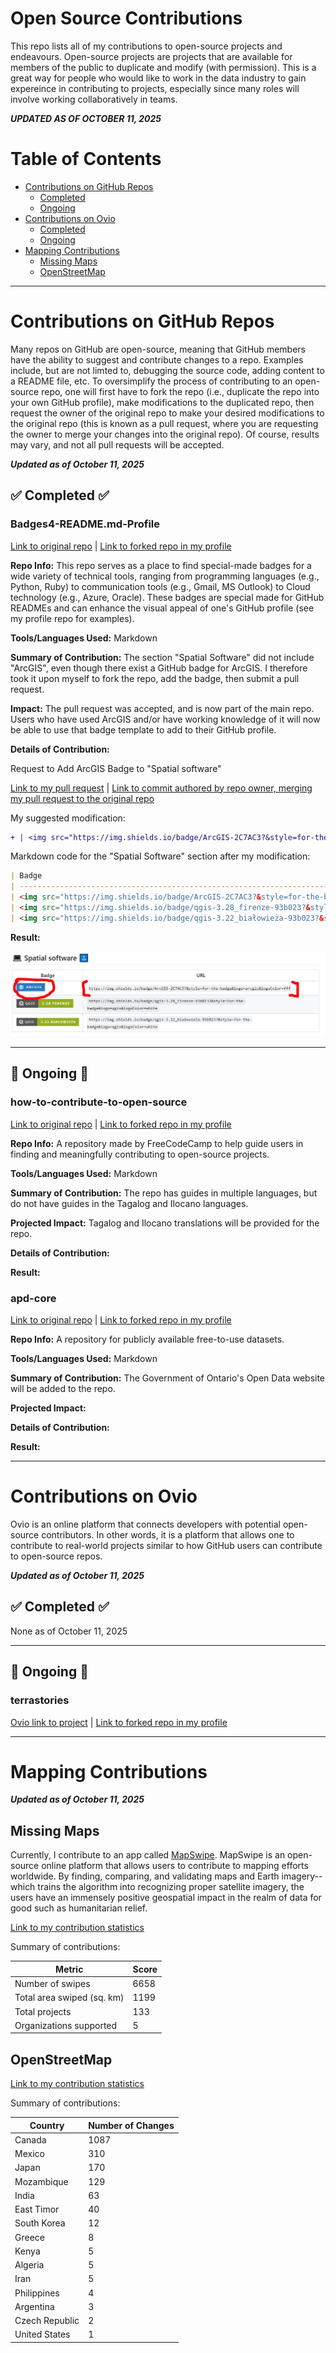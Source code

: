 # Open Source Contributions

This repo lists all of my contributions to open-source projects and endeavours. Open-source projects are projects that are available for members of the public to duplicate and modify (with permission). This is a great way for people who would like to work in the data industry to gain expereince in contributing to projects, especially since many roles will involve working collaboratively in teams.

***UPDATED AS OF OCTOBER 11, 2025***

# Table of Contents
* [Contributions on GitHub Repos](#contributions-on-github-repos)
  * [Completed](#-completed-)
  * [Ongoing](#-ongoing-)
* [Contributions on Ovio](#contributions-on-ovio)
  * [Completed](#-completed--1)
  * [Ongoing](#-ongoing--1)
* [Mapping Contributions](#mapping-contributions)
  * [Missing Maps](#missing-maps)
  * [OpenStreetMap](#openstreetmap)
---

# Contributions on GitHub Repos

Many repos on GitHub are open-source, meaning that GitHub members have the ability to suggest and contribute changes to a repo. Examples include, but are not limted to, debugging the source code, adding content to a README file, etc. To oversimplify the process of contributing to an open-source repo, one will first have to fork the repo (i.e., duplicate the repo into your own GitHub profile), make modifications to the duplicated repo, then request the owner of the original repo to make your desired modifications to the original repo (this is known as a pull request, where you are requesting the owner to merge your changes into the original repo). Of course, results may vary, and not all pull requests will be accepted.

***Updated as of October 11, 2025***

## ✅ Completed ✅

### Badges4-README.md-Profile

[Link to original repo](https://github.com/alexandresanlim/Badges4-README.md-Profile) | [Link to forked repo in my profile](https://github.com/Francis-Calingo/Badges4-README.md-Profile)

**Repo Info:** This repo serves as a place to find special-made badges for a wide variety of technical tools, ranging from programming languages (e.g., Python, Ruby) to communication tools (e.g., Gmail, MS Outlook) to Cloud technology (e.g., Azure, Oracle). These badges are special made for GitHub READMEs and can enhance the visual appeal of one's GitHub profile (see my profile repo for examples). 

**Tools/Languages Used:** Markdown

**Summary of Contribution:** The section "Spatial Software" did not include "ArcGIS", even though there exist a GitHub badge for ArcGIS. I therefore took it upon myself to fork the repo, add the badge, then submit a pull request.

**Impact:** The pull request was accepted, and is now part of the main repo. Users who have used ArcGIS and/or have working knowledge of it will now be able to use that badge template to add to their GitHub profile.

**Details of Contribution:**

Request to Add ArcGIS Badge to "Spatial software"

[Link to my pull request](https://github.com/alexandresanlim/Badges4-README.md-Profile/pull/771) | [Link to commit authored by repo owner, merging my pull request to the original repo](https://github.com/Francis-Calingo/Badges4-README.md-Profile/commit/21c48b499e8397af222ed54f96d98d505a2d92e2)

My suggested modification:

```diff
+ | <img src="https://img.shields.io/badge/ArcGIS-2C7AC3?&style=for-the-badge&logo=arcgis&logoColor=fff">               | `https://img.shields.io/badge/ArcGIS-2C7AC3?&style=for-the-badge&logo=arcgis&logoColor=fff`    |
```

Markdown code for the "Spatial Software" section after my modification:

```markdown
| Badge                                                                                                               | URL                                                                                                       |
| ------------------------------------------------------------------------------------------------------------------- | --------------------------------------------------------------------------------------------------------- |
| <img src="https://img.shields.io/badge/ArcGIS-2C7AC3?&style=for-the-badge&logo=arcgis&logoColor=fff">               | `https://img.shields.io/badge/ArcGIS-2C7AC3?&style=for-the-badge&logo=arcgis&logoColor=fff`    |
| <img src="https://img.shields.io/badge/qgis-3.28_firenze-93b023?&style=for-the-badge&logo=qgis&logoColor=white">    | `https://img.shields.io/badge/qgis-3.28_firenze-93b023?&style=for-the-badge&logo=qgis&logoColor=white`    |
| <img src="https://img.shields.io/badge/qgis-3.22_białowieża-93b023?&style=for-the-badge&logo=qgis&logoColor=white"> | `https://img.shields.io/badge/qgis-3.22_białowieża-93b023?&style=for-the-badge&logo=qgis&logoColor=white` |
```

**Result:**

<img src= "./OpenSource1.jpg" />

---

## 🚧 Ongoing 🚧

### how-to-contribute-to-open-source

[Link to original repo](https://github.com/freeCodeCamp/how-to-contribute-to-open-source) | [Link to forked repo in my profile](https://github.com/Francis-Calingo/how-to-contribute-to-open-source)

**Repo Info:** A repository made by FreeCodeCamp to help guide users in finding and meaningfully contributing to open-source projects.

**Tools/Languages Used:** Markdown

**Summary of Contribution:** The repo has guides in multiple languages, but do not have guides in the Tagalog and Ilocano languages.

**Projected Impact:** Tagalog and Ilocano translations will be provided for the repo. 

**Details of Contribution:**

**Result:**

### apd-core

[Link to original repo](https://github.com/awesomedata/apd-core) | [Link to forked repo in my profile](https://github.com/Francis-Calingo/apd-core)

**Repo Info:** A repository for publicly available free-to-use datasets.

**Tools/Languages Used:** Markdown

**Summary of Contribution:** The Government of Ontario's Open Data website will be added to the repo.

**Projected Impact:** 

**Details of Contribution:**

**Result:**

---

# Contributions on Ovio

Ovio is an online platform that connects developers with potential open-source contributors. In other words, it is a platform that allows one to contribute to real-world projects similar to how GitHub users can contribute to open-source repos.

***Updated as of October 11, 2025***

## ✅ Completed ✅

None as of October 11, 2025

---

## 🚧 Ongoing 🚧

### terrastories

[Ovio link to project]() | [Link to forked repo in my profile](https://github.com/Francis-Calingo/terrastories)


---

# Mapping Contributions

***Updated as of October 11, 2025***

## Missing Maps

Currently, I contribute to an app called [MapSwipe](https://mapswipe.org/en/blogs/2023-08-22-investing-in-mapswipe/). MapSwipe is an open-source online platform that allows users to contribute to mapping efforts worldwide. By finding, comparing, and validating maps and Earth imagery--which trains the algorithm into recognizing proper satellite imagery, the users have an immensely positive geospatial impact in the realm of data for good such as humanitarian relief.

[Link to my contribution statistics](https://community.mapswipe.org/user/nvxRJMNGAgYWsEr7nRCor8YYbTm2/)

Summary of contributions:

| Metric  | Score |
| ------------- | ------------- |
| Number of swipes  | 6658 |
| Total area swiped (sq. km)  | 1199 |
| Total projects  | 133 |
| Organizations supported  | 5  |


## OpenStreetMap

[Link to my contribution statistics](https://hdyc.neis-one.org/?FrancisEmmanuelCalingo)

Summary of contributions:

| Country  | Number of Changes |
| ------------- | ------------- |
| Canada | 1087 |
| Mexico | 310 |
| Japan  | 170 |
| Mozambique  | 129 |
| India  | 63 |
| East Timor  | 40 |
| South Korea  | 12 |
| Greece  | 8 |
| Kenya  | 5 |
| Algeria  | 5 |
| Iran  | 5 |
| Philippines  | 4 |
| Argentina  | 3 |
| Czech Republic  | 2 |
| United States | 1 |
